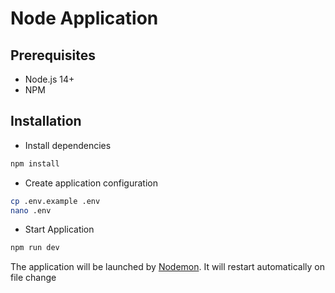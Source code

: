 # Node Application

## Prerequisites
- Node.js 14+
- NPM

## Installation
- Install dependencies
```bash
npm install
```

- Create application configuration
```bash
cp .env.example .env
nano .env
```

- Start Application
```bash
npm run dev
```
The application will be launched by [Nodemon](https://nodemon.com). It will restart automatically on file change